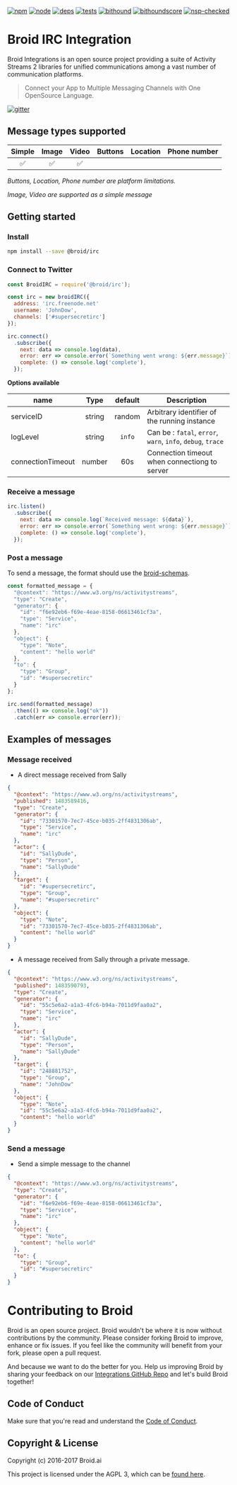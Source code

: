 [![npm][npm]][npm-url]
[![node][node]][node-url]
[![deps][deps]][deps-url]
[![tests][tests]][tests-url]
[![bithound][bithound]][bithound-url]
[![bithoundscore][bithoundscore]][bithoundscore-url]
[![nsp-checked][nsp-checked]][nsp-checked-url]

# Broid IRC Integration

Broid Integrations is an open source project providing a suite of Activity Streams 2 libraries for unified communications among a vast number of communication platforms.

> Connect your App to Multiple Messaging Channels with  One OpenSource Language.

[![gitter](https://badges.gitter.im/broidHQ/broid.svg)](https://t.broid.ai/c/Blwjlw?utm_source=github&utm_medium=readme&utm_campaign=top&link=gitter)

## Message types supported

| Simple | Image | Video | Buttons | Location | Phone number |
|:------:|:-----:|:-----:|:-------:|:--------:|:------------:|
|   ✅    |   ✅   |   ✅   |         |          |              |

_Buttons, Location, Phone number are platform limitations._

_Image, Video are supported as a simple message_

## Getting started

### Install

```bash
npm install --save @broid/irc
```

### Connect to Twitter

```javascript
const BroidIRC = require('@broid/irc');

const irc = new broidIRC({
  address: 'irc.freenode.net'
  username: 'JohnDow',
  channels: ['#supersecretirc']
});

irc.connect()
  .subscribe({
    next: data => console.log(data),
    error: err => console.error(`Something went wrong: ${err.message}`),
    complete: () => console.log('complete'),
  });
```

**Options available**

| name              | Type     | default    | Description  |
| ----------------- |:--------:| :--------: | --------------------------|
| serviceID         | string   | random     | Arbitrary identifier of the running instance |
| logLevel          | string   | `info`     | Can be : `fatal`, `error`, `warn`, `info`, `debug`, `trace` |
| connectionTimeout | number   | 60s        | Connection timeout when connectiong to server |


### Receive a message

```javascript
irc.listen()
  .subscribe({
    next: data => console.log(`Received message: ${data}`),
    error: err => console.error(`Something went wrong: ${err.message}`),
    complete: () => console.log('complete'),
  });
```

### Post a message

To send a message, the format should use the [broid-schemas](https://github.com/broidHQ/integrations/tree/master/broid-schemas).

```javascript
const formatted_message = {
  "@context": "https://www.w3.org/ns/activitystreams",
  "type": "Create",
  "generator": {
    "id": "f6e92eb6-f69e-4eae-8158-06613461cf3a",
    "type": "Service",
    "name": "irc"
  },
  "object": {
    "type": "Note",
    "content": "hello world"
  },
  "to": {
    "type": "Group",
    "id": "#supersecretirc"
  }
};

irc.send(formatted_message)
  .then(() => console.log("ok"))
  .catch(err => console.error(err));
```



## Examples of messages

### Message received

- A direct message received from Sally

```json
{
  "@context": "https://www.w3.org/ns/activitystreams",
  "published": 1483589416,
  "type": "Create",
  "generator": {
    "id": "73301570-7ec7-45ce-b035-2ff4831306ab",
    "type": "Service",
    "name": "irc"
  },
  "actor": {
    "id": "SallyDude",
    "type": "Person",
    "name": "SallyDude"
  },
  "target": {
    "id": "#supersecretirc",
    "type": "Group",
    "name": "#supersecretirc"
  },
  "object": {
    "type": "Note",
    "id": "73301570-7ec7-45ce-b035-2ff4831306ab",
    "content": "hello world"
  }
}
```

- A message received from Sally through a private message.

```json
{
  "@context": "https://www.w3.org/ns/activitystreams",
  "published": 1483590793,
  "type": "Create",
  "generator": {
    "id": "55c5e6a2-a1a3-4fc6-b94a-7011d9faa0a2",
    "type": "Service",
    "name": "irc"
  },
  "actor": {
    "id": "SallyDude",
    "type": "Person",
    "name": "SallyDude"
  },
  "target": {
    "id": "248881752",
    "type": "Group",
    "name": "JohnDow"
  },
  "object": {
    "type": "Note",
    "id": "55c5e6a2-a1a3-4fc6-b94a-7011d9faa0a2",
    "content": "hello world"
  }
}
```

### Send a message

- Send a simple message to the channel

```json
{
  "@context": "https://www.w3.org/ns/activitystreams",
  "type": "Create",
  "generator": {
    "id": "f6e92eb6-f69e-4eae-8158-06613461cf3a",
    "type": "Service",
    "name": "irc"
  },
  "object": {
    "type": "Note",
    "content": "hello world"
  },
  "to": {
    "type": "Group",
    "id": "#supersecretirc"
  }
}
```

# Contributing to Broid

Broid is an open source project. Broid wouldn't be where it is now without contributions by the community. Please consider forking Broid to improve, enhance or fix issues. If you feel like the community will benefit from your fork, please open a pull request.

And because we want to do the better for you. Help us improving Broid by
sharing your feedback on our [Integrations GitHub Repo](https://github.com/broidhq/integrations) and let's build Broid together!

## Code of Conduct

Make sure that you're read and understand the [Code of Conduct](http://contributor-covenant.org/version/1/2/0/).

## Copyright & License

Copyright (c) 2016-2017 Broid.ai

This project is licensed under the AGPL 3, which can be
[found here](https://www.gnu.org/licenses/agpl-3.0.en.html).

[npm]: https://img.shields.io/badge/npm-broid-green.svg?style=flat
[npm-url]: https://www.npmjs.com/~broid

[node]: https://img.shields.io/node/v/broid-irc.svg
[node-url]: https://nodejs.org

[deps]: https://img.shields.io/badge/dependencies-checked-green.svg?style=flat
[deps-url]: #integrations

[tests]: https://img.shields.io/travis/broidHQ/integrations/master.svg
[tests-url]: https://travis-ci.org/broidHQ/integrations

[bithound]: https://img.shields.io/bithound/code/github/broidHQ/integrations.svg
[bithound-url]: https://www.bithound.io/github/broidHQ/integrations

[bithoundscore]: https://www.bithound.io/github/broidHQ/integrations/badges/score.svg
[bithoundscore-url]: https://www.bithound.io/github/broidHQ/integrations

[nsp-checked]: https://img.shields.io/badge/nsp-checked-green.svg?style=flat
[nsp-checked-url]: https://nodesecurity.io
